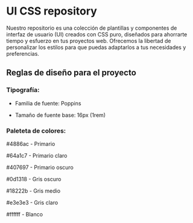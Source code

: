 # UI CSS repository

Nuestro repositorio es una colección de plantillas y componentes de interfaz de usuario (UI) creados con CSS puro, diseñados para ahorrarte tiempo y esfuerzo en tus proyectos web. Ofrecemos la libertad de personalizar los estilos para que puedas adaptarlos a tus necesidades y preferencias.

## Reglas de diseño para el proyecto

### Tipografía:

* Familia de fuente: Poppins

* Tamaño de fuente base: 16px (1rem)

### Paleteta de colores:

#4886ac - Primario

#64a1c7 - Primario claro

#407697 - Primario oscuro

#0d1318 - Gris oscuro

#18222b - Gris medio

#e3e3e3 - Gris claro

#ffffff - Blanco
